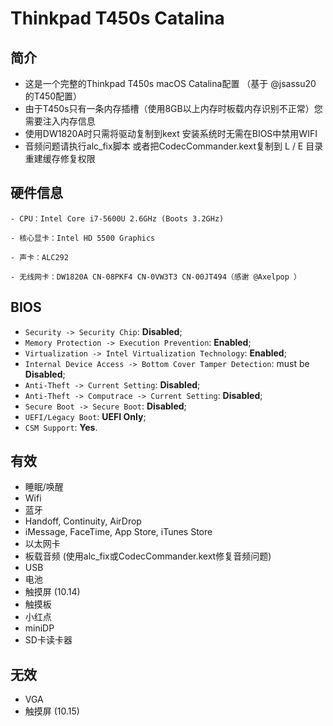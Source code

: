 # Thinkpad T450s Catalina
## 简介
- 这是一个完整的Thinkpad T450s macOS Catalina配置 （基于 @jsassu20 的T450配置）
- 由于T450s只有一条内存插槽（使用8GB以上内存时板载内存识别不正常）您需要注入内存信息
- 使用DW1820A时只需将驱动复制到kext 安装系统时无需在BIOS中禁用WIFI
- 音频问题请执行alc_fix脚本 或者把CodecCommander.kext复制到 L / E 目录重建缓存修复权限
## 硬件信息

```  
- CPU：Intel Core i7-5600U 2.6GHz (Boots 3.2GHz)

- 核心显卡：Intel HD 5500 Graphics 

- 声卡：ALC292

- 无线网卡：DW1820A CN-08PKF4 CN-0VW3T3 CN-00JT494（感谢 @Axelpop ）
```

## BIOS
- `Security -> Security Chip`: **Disabled**;
- `Memory Protection -> Execution Prevention`: **Enabled**;
- `Virtualization -> Intel Virtualization Technology`: **Enabled**;
- `Internal Device Access -> Bottom Cover Tamper Detection`: must be **Disabled**;
- `Anti-Theft -> Current Setting`: **Disabled**;
- `Anti-Theft -> Computrace -> Current Setting`: **Disabled**;
- `Secure Boot -> Secure Boot`: **Disabled**;
- `UEFI/Legacy Boot`: **UEFI Only**;
- `CSM Support`: **Yes**.

## 有效

- 睡眠/唤醒
- Wifi
- 蓝牙 
- Handoff, Continuity, AirDrop
- iMessage, FaceTime, App Store, iTunes Store
- 以太网卡
- 板载音频 (使用alc_fix或CodecCommander.kext修复音频问题)
- USB
- 电池
- 触摸屏 (10.14)
- 触摸板
- 小红点
- miniDP
- SD卡读卡器

## 无效

- VGA
- 触摸屏 (10.15)
